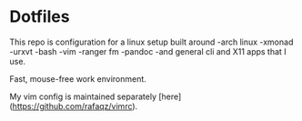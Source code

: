 # Dotfiles

This repo is configuration for a linux setup built around
-arch linux
-xmonad
-urxvt
-bash 
-vim
-ranger fm 
-pandoc
-and general cli and X11 apps that I use.

Fast, mouse-free work environment.

My vim config is maintained separately [here] (https://github.com/rafaqz/vimrc). 
